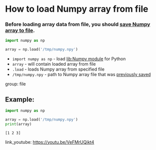 # How to load Numpy array from file

### Before loading array data from file, you should [save Numpy array to file](/python-numpy/save-array-to-file).

```python
import numpy as np

array = np.load('/tmp/numpy.npy')
```

- `import numpy as np` - load [lib:Numpy module](/python-numpy/how-to-install-python-numpy-lib) for Python
- `array` - will contain loaded array from file
- `.load` - loads Numpy array from specified file
- `/tmp/numpy.npy` - path to Numpy array file that was [previously saved](/python-numpy/save-array-to-file)

group: file

## Example: 
```python
import numpy as np

array = np.load('/tmp/numpy.npy')
print(array)
```
```
[1 2 3]

```

link_youtube: https://youtu.be/VeFMrUQikt4
